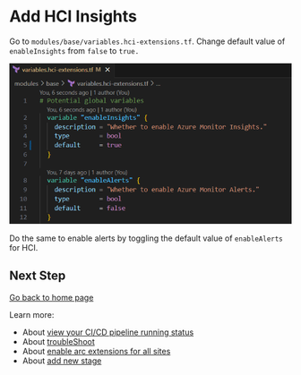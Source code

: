 # Add HCI Insights

Go to `modules/base/variables.hci-extensions.tf`. Change default value of `enableInsights` from `false` to `true.`

![Enable insights](img/EnableInsights.png)

Do the same to enable alerts by toggling the default value of `enableAlerts` for HCI.

## Next Step

[Go back to home page](../README.md)

Learn more:

- About [view your CI/CD pipeline running status](./View-pipeline.md)
- About [troubleShoot](./TroubleShooting.md)
- About [enable arc extensions for all sites](../README.md#enable-arc-extensions-for-all-sites)
- About [add new stage](./Customize-Stages.md)